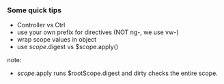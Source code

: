 ### Some quick tips

- Controller vs Ctrl
- use your own prefix for directives (NOT ng-, we use vw-)
- wrap scope values in object
- use $scope.$digest vs $scope.apply()


note:
- $scope.$apply runs $rootScope.digest and dirty checks the entire scope.
